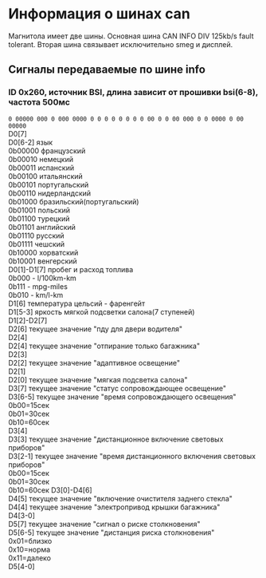 # Информация о шинах can
Магнитола имеет две шины. Основная шина CAN INFO DIV 125kb/s fault tolerant. Вторая шина связывает исключительно smeg и дисплей.

## Сигналы передаваемые по шине info
### ID 0x260, источник BSI, длина зависит от прошивки bsi(6-8), частота 500мс  
`0 00000 000 0 000 0000 0 0 0 0 0 0 0 0 00 0 0 00 000 0 0 0000 0 00 00000`  
D0[7]  
D0[6-2] язык  
  0b00000 французский  
	0b00010 немецкий  
	0b00011 испанский  
	0b00100 итальянский  
	0b00101 португальский  
	0b00110 нидерландский  
	0b01000 бразильский(португальский)  
	0b01001 польский  
	0b01100 турецкий  
	0b01101 английский  
	0b01110 русский  
	0b01111 чешский  
	0b10000 хорватский  
	0b10001 венгерский  
D0[1]-D1[7] пробег и расход топлива  
	0b000 - l/100km-km  
	0b111 - mpg-miles  
	0b010 - km/l-km  
D1[6] температура цельсий - фаренгейт  
D1[5-3] яркость мягкой подсветки салона(7 ступеней)  
D1[2]-D2[7]  
D2[6] текущее значение "пду для двери водителя"  
D2[4]   
D2[4] текущее значение "отпирание только багажника"  
D2[3]  
D2[2] текущее значение "адаптивное освещение"  
D2[1]  
D2[0] текущее значение "мягкая подсветка салона"  
D3[7] текущее значение "статус сопровождающее освещение"  
D3[6-5] текущее значение "время сопровождающего освещения"  
  0b00=15сек  
  0b01=30сек  
  0b10=60сек  
D3[4]  
D3[3] текущее значение "дистанционное включение световых приборов"  
D3[2-1] текущее значение "время дистанционного включения световых приборов"  
  0b00=15сек  
  0b01=30сек  
  0b10=60сек
D3[0]-D4[6]  
D4[5] текущее значение "включение очистителя заднего стекла"  
D4[4] текущее значение "электропривод крышки багажника"  
D4[3-0]  
D5[7] текущее значение "сигнал о риске столкновения"  
D5[6-5] текущее значение "дистанция риска столкновения"  
  0x01=близко  
  0x10=норма  
  0x11=далеко  
D5[4-0]
